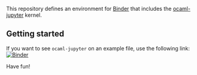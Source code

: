 This repository defines an environment for [Binder](https://www.mybinder.org)
that includes the [ocaml-jupyter](https://github.com/akabe/ocaml-jupyter)
kernel.

## Getting started

If you want to see `ocaml-jupyter` on an example file, use the following link:
[![Binder](https://mybinder.org/badge_logo.svg)](https://mybinder.org/v2/gh/edmcman/ocaml-jupyter-binder-environment/master?urlpath=git-pull%3Frepo%3Dhttps%253A%252F%252Fgithub.com%252Fakabe%252Fdocker-ocaml-jupyter-datascience%26urlpath%3Dtree%252Fdocker-ocaml-jupyter-datascience%252Fnotebooks%252Fintroduction.ipynb%26branch%3Dmaster)

Have fun!
